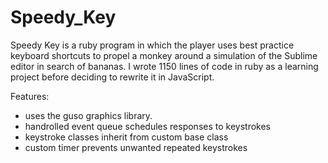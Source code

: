 # Speedy_Key
Speedy Key is a ruby program in which the player uses best practice keyboard shortcuts to propel a monkey around a simulation of the Sublime editor in search of bananas.
I wrote 1150 lines of code in ruby as a learning project before deciding to rewrite it in JavaScript.

Features:
- uses the guso graphics library.
- handrolled event queue schedules responses to keystrokes
- keystroke classes inherit from custom base class
- custom timer prevents unwanted repeated keystrokes

